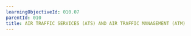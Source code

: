 ```yaml
---
learningObjectiveId: 010.07
parentId: 010
title: AIR TRAFFIC SERVICES (ATS) AND AIR TRAFFIC MANAGEMENT (ATM)
---
```



